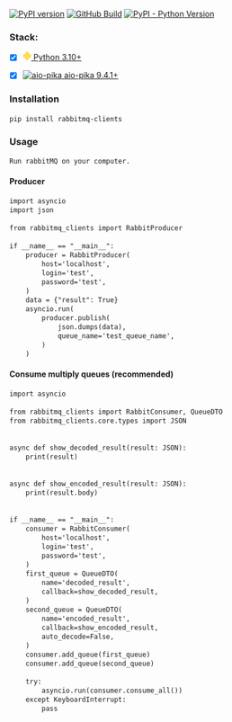 [![PyPI version](https://badge.fury.io/py/rabbitmq-client.svg)](https://pypi.org/project/rabbitmq-client/)
[![GitHub Build](https://github.com/Deskent/rabbit_mq_client/workflows/Tests/badge.svg)](https://github.com/Deskent/rabbit_mq_client/actions)
[![PyPI - Python Version](https://img.shields.io/pypi/pyversions/rabbitmq-clients.svg)](https://pypi.org/project/rabbitmq-clients/)


### Stack:

- [x] <a href="https://www.python.org/"><img src="https://raw.githubusercontent.com/devicons/devicon/master/icons/python/python-plain.svg" alt="python" width="15" height="15"/>
  Python 3.10+ <br/></a>
- [x] <a href="https://github.com/mosquito/aio-pika"><img src="https://raw.githubusercontent.com/mosquito/aio-pika/b61062893c4973dbbd5ac6a6afa55e4e74b28ae5/logo.svg" alt="aio-pika" width="15" height="15"/>
  aio-pika 9.4.1+ <br/></a>


### Installation

    pip install rabbitmq-clients

### Usage

    Run rabbitMQ on your computer.

#### Producer

    import asyncio
    import json

    from rabbitmq_clients import RabbitProducer

    if __name__ == "__main__":
        producer = RabbitProducer(
            host='localhost',
            login='test',
            password='test',
        )
        data = {"result": True}
        asyncio.run(
            producer.publish(
                json.dumps(data),
                queue_name='test_queue_name',
            )
        )


#### Consume multiply queues (recommended)

    import asyncio

    from rabbitmq_clients import RabbitConsumer, QueueDTO
    from rabbitmq_clients.core.types import JSON


    async def show_decoded_result(result: JSON):
        print(result)


    async def show_encoded_result(result: JSON):
        print(result.body)


    if __name__ == "__main__":
        consumer = RabbitConsumer(
            host='localhost',
            login='test',
            password='test',
        )
        first_queue = QueueDTO(
            name='decoded_result',
            callback=show_decoded_result,
        )
        second_queue = QueueDTO(
            name='encoded_result',
            callback=show_encoded_result,
            auto_decode=False,
        )
        consumer.add_queue(first_queue)
        consumer.add_queue(second_queue)

        try:
            asyncio.run(consumer.consume_all())
        except KeyboardInterrupt:
            pass
